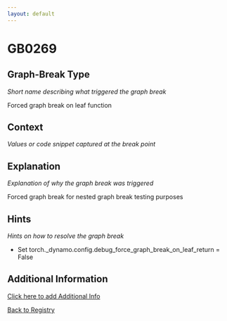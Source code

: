 ```yaml
---
layout: default
---
```

# GB0269

## Graph-Break Type
*Short name describing what triggered the graph break*

Forced graph break on leaf function

## Context
*Values or code snippet captured at the break point*



## Explanation
*Explanation of why the graph break was triggered*

Forced graph break for nested graph break testing purposes

## Hints
*Hints on how to resolve the graph break*

- Set torch._dynamo.config.debug_force_graph_break_on_leaf_return = False


## Additional Information

<!-- ADDITIONAL INFORMATION START - Add custom information below this line -->

<!-- ADDITIONAL INFORMATION END -->


[Click here to add Additional Info](https://github.com/meta-pytorch/compile-graph-break-site/edit/main/docs/gb/gb0269.md)

[Back to Registry](../index.html)
